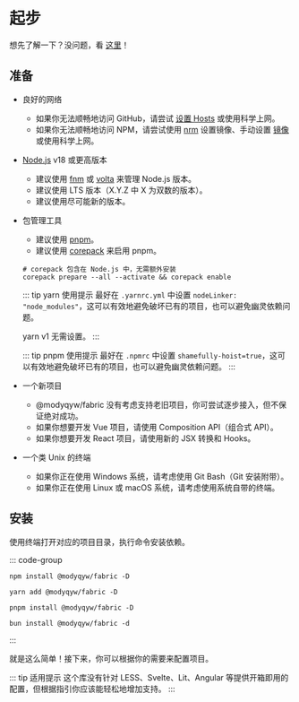 # 起步

想先了解一下？没问题，看 [这里](./what-is-modyqyw-fabric.md)！

## 准备

- 良好的网络

  - 如果你无法顺畅地访问 GitHub，请尝试 [设置 Hosts](https://github.com/ineo6/hosts) 或使用科学上网。
  - 如果你无法顺畅地访问 NPM，请尝试使用 [nrm](https://github.com/Pana/nrm) 设置镜像、手动设置 [镜像](https://npmmirror.com/) 或使用科学上网。

- [Node.js](https://nodejs.org/) v18 或更高版本

  - 建议使用 [fnm](https://github.com/Schniz/fnm) 或 [volta](https://volta.sh/) 来管理 Node.js 版本。
  - 建议使用 LTS 版本（X.Y.Z 中 X 为双数的版本）。
  - 建议使用尽可能新的版本。

- 包管理工具

  - 建议使用 [pnpm](https://pnpm.io)。
  - 建议使用 [corepack](https://github.com/nodejs/corepack) 来启用 pnpm。

  ```shell
  # corepack 包含在 Node.js 中，无需额外安装
  corepack prepare --all --activate && corepack enable
  ```

  ::: tip yarn 使用提示
  最好在 `.yarnrc.yml` 中设置 `nodeLinker: "node_modules"`，这可以有效地避免破坏已有的项目，也可以避免幽灵依赖问题。

  yarn v1 无需设置。
  :::

  ::: tip pnpm 使用提示
  最好在 `.npmrc` 中设置 `shamefully-hoist=true`，这可以有效地避免破坏已有的项目，也可以避免幽灵依赖问题。
  :::

- 一个新项目

  - @modyqyw/fabric 没有考虑支持老旧项目，你可尝试逐步接入，但不保证绝对成功。
  - 如果你想要开发 Vue 项目，请使用 Composition API（组合式 API）。
  - 如果你想要开发 React 项目，请使用新的 JSX 转换和 Hooks。

- 一个类 Unix 的终端
  - 如果你正在使用 Windows 系统，请考虑使用 Git Bash（Git 安装附带）。
  - 如果你正在使用 Linux 或 macOS 系统，请考虑使用系统自带的终端。

## 安装

使用终端打开对应的项目目录，执行命令安装依赖。

::: code-group

```shell [npm]
npm install @modyqyw/fabric -D
```

```shell [yarn]
yarn add @modyqyw/fabric -D
```

```shell [pnpm]
pnpm install @modyqyw/fabric -D
```

```shell [bun(experimental)]
bun install @modyqyw/fabric -d
```

:::

就是这么简单！接下来，你可以根据你的需要来配置项目。

::: tip 适用提示
这个库没有针对 LESS、Svelte、Lit、Angular 等提供开箱即用的配置，但根据指引你应该能轻松地增加支持。
:::
